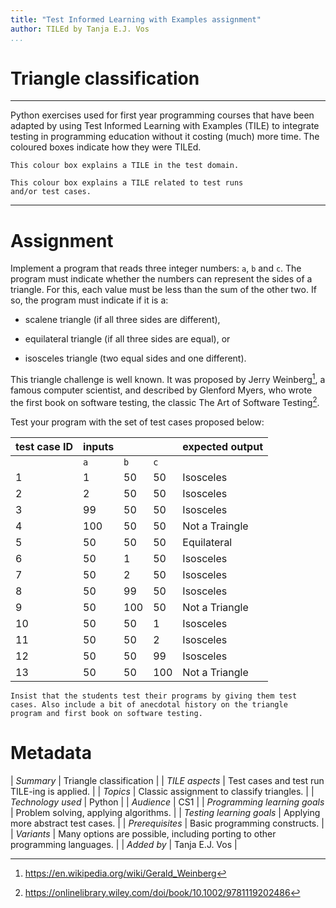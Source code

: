 ```yaml
---
title: "Test Informed Learning with Examples assignment"
author: TILEd by Tanja E.J. Vos
...
```


# Triangle classification



------------------------------------------------------------------------

Python exercises used for first year programming courses that
have been adapted by using Test Informed Learning with Examples (TILE)
to integrate testing in programming education without it costing (much)
more time. The coloured boxes indicate how they were TILEd.

```testdomaintile
This colour box explains a TILE in the test domain.
```

```testruntile
This colour box explains a TILE related to test runs 
and/or test cases.
```
------------------------------------------------------------------------

# Assignment

Implement a program that reads three integer numbers: `a`, `b` and
`c`. The program must indicate whether the numbers can represent the
sides of a triangle. For this, each value must be less than the sum
of the other two. If so, the program must indicate if it is a:

-   scalene triangle (if all three sides are different),

-   equilateral triangle (if all three sides are equal), or

-   isosceles triangle (two equal sides and one different).

This triangle challenge is well known. It was proposed by Jerry
Weinberg[^1], a famous computer scientist, and described by Glenford
Myers, who wrote the first book on software testing, the classic The
Art of Software Testing[^2].

Test your program with the set of test cases proposed below:

**test case ID** | **inputs** |   |   | **expected output** 
------------------|------------|------|------|---------------------
                    | `a`        | `b`  | `c`  |                     
1                | 1          | 50   | 50   | Isosceles           
2                | 2          | 50   | 50   | Isosceles           
3                | 99         | 50   | 50   | Isosceles           
4                | 100        | 50   | 50   | Not a Traingle      
5                | 50         | 50   | 50   | Equilateral         
6                | 50         | 1    | 50   | Isosceles           
7                | 50         | 2    | 50   | Isosceles           
8                | 50         | 99   | 50   | Isosceles           
9                | 50         | 100  | 50   | Not a Triangle      
10               | 50         | 50   | 1    | Isosceles           
11               | 50         | 50   | 2    | Isosceles           
12               | 50         | 50   | 99   | Isosceles           
13               | 50         | 50   | 100  | Not a Triangle      


```testruntile
Insist that the students test their programs by giving them test
cases. Also include a bit of anecdotal history on the triangle
program and first book on software testing.
```

# Metadata

| *Summary*                     | Triangle classification |
| *TILE aspects*                | Test cases and test run TILE-ing is applied. |
| *Topics*                      | Classic assignment to classify triangles.  |
| *Technology used*             | Python |
| *Audience*                    | CS1 |
| *Programming learning goals*  | Problem solving, applying algorithms. |
| *Testing learning goals*      | Applying more abstract test cases. |
| *Prerequisites*               | Basic programming constructs. |
| *Variants*                    | Many options are possible, including porting to other programming languages. | 
| *Added by*                    | Tanja E.J. Vos |   

[^1]: <https://en.wikipedia.org/wiki/Gerald_Weinberg>

[^2]: <https://onlinelibrary.wiley.com/doi/book/10.1002/9781119202486>